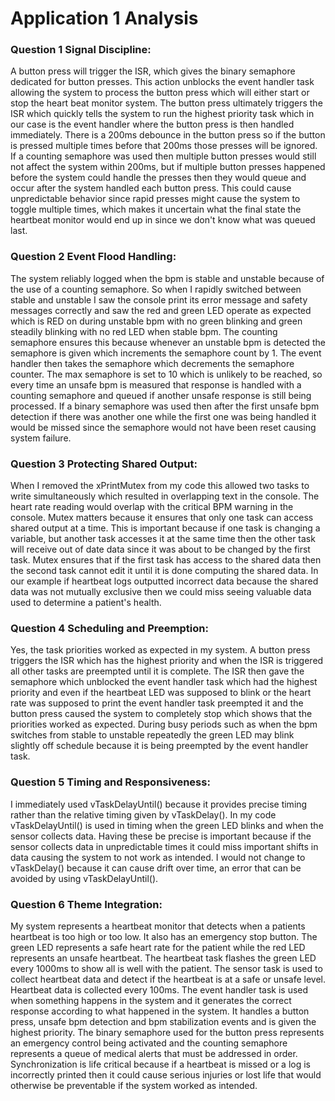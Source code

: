 # Application 1 Analysis
### Question 1 Signal Discipline:

A button press will trigger the ISR, which gives the binary semaphore dedicated for button presses. This action unblocks the event handler task allowing the system to process the button press which will either start or stop the heart beat monitor system. The button press ultimately triggers the ISR which quickly tells the system to run the highest priority task which in our case is the event handler where the button press is then handled immediately. There is a 200ms debounce in the button press so if the button is pressed multiple times before that 200ms those presses will be ignored. If a counting semaphore was used then multiple button presses would still not affect the system within 200ms, but if multiple button presses happened before the system could handle the presses then they would queue and occur after the system handled each button press. This could cause unpredictable behavior since rapid presses might cause the system to toggle multiple times, which makes it uncertain what the final state the heartbeat monitor would end up in since we don't know what was queued last.

### Question 2 Event Flood Handling:

The system reliably logged when the bpm is stable and unstable because of the use of a counting semaphore. So when I rapidly switched between stable and unstable I saw the console print its error message and safety messages correctly and saw the red and green LED operate as expected which is RED on during unstable bpm with no green blinking and green steadily blinking with no red LED when stable bpm. The counting semaphore ensures this because whenever an unstable bpm is detected the semaphore is given which increments the semaphore count by 1. The event handler then takes the semaphore which decrements the semaphore counter. The max semaphore is set to 10 which is unlikely to be reached, so every time an unsafe bpm is measured that response is handled with a counting semaphore and queued if another unsafe response is still being processed. If a binary semaphore was used then after the first unsafe bpm detection if there was another one while the first one was being handled it would be missed since the semaphore would not have been reset causing system failure. 

### Question 3 Protecting Shared Output:

When I removed the xPrintMutex from my code this allowed two tasks to write simultaneously which resulted in overlapping text in the console. The heart rate reading would overlap with the critical BPM warning in the console. Mutex matters because it ensures that only one task can access shared output at a time. This is important because if one task is changing a variable, but another task accesses it at the same time then the other task will receive out of date data since it was about to be changed by the first task. Mutex ensures that if the first task has access to the shared data then the second task cannot edit it until it is done computing the shared data. In our example if heartbeat logs outputted incorrect data because the shared data was not mutually exclusive then we could miss seeing valuable data used to determine a patient's health. 

### Question 4 Scheduling and Preemption:

Yes, the task priorities worked as expected in my system. A button press triggers the ISR which has the highest priority and when the ISR is triggered all other tasks are preempted until it is complete. The ISR then gave the semaphore which unblocked the event handler task which had the highest priority and even if the heartbeat LED was supposed to blink or the heart rate was supposed to print the event handler task preempted it and the button press caused the system to completely stop which shows that the priorities worked as expected. During busy periods such as when the bpm switches from stable to unstable repeatedly the green LED may blink slightly off schedule because it is being preempted by the event handler task.

### Question 5 Timing and Responsiveness: 

I immediately used vTaskDelayUntil() because it provides precise timing rather than the relative timing given by vTaskDelay(). In my code vTaskDelayUntil() is used in timing when the green LED blinks and when the sensor collects data. Having these be precise is important because if the sensor collects data in unpredictable times it could miss important shifts in data causing the system to not work as intended. I would not change to vTaskDelay() because it can cause drift over time, an error that can be avoided by using vTaskDelayUntil().

### Question 6 Theme Integration:

My system represents a heartbeat monitor that detects when a patients heartbeat is too high or too low. It also has an emergency stop button. The green LED represents a safe heart rate for the patient while the red LED represents an unsafe heartbeat. The heartbeat task flashes the green LED every 1000ms to show all is well with the patient. The sensor task is used to collect heartbeat data and detect if the heartbeat is at a safe or unsafe level. Heartbeat data is collected every 100ms. The event handler task is used when something happens in the system and it generates the correct response according to what happened in the system. It handles a button press, unsafe bpm detection and bpm stabilization events and is given the highest priority. The binary semaphore used for the button press represents an emergency control being activated and the counting semaphore represents a queue of medical alerts that must be addressed in order. Synchronization is life critical because if a heartbeat is missed or a log is incorrectly printed then it could cause serious injuries or lost life that would otherwise be preventable if the system worked as intended. 